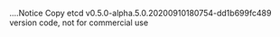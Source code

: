 ....Notice
Copy etcd v0.5.0-alpha.5.0.20200910180754-dd1b699fc489 version code, not for commercial use